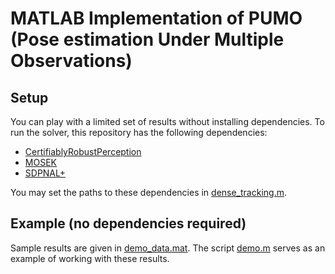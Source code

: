 # MATLAB Implementation of PUMO (Pose estimation Under Multiple Observations)

## Setup
You can play with a limited set of results without installing dependencies. To run the solver, this repository has the following dependencies:
- [CertifiablyRobustPerception](https://github.com/MIT-SPARK/CertifiablyRobustPerception/tree/master)
- [MOSEK](https://www.mosek.com/)
- [SDPNAL+](https://blog.nus.edu.sg/mattohkc/softwares/sdpnalplus/)

You may set the paths to these dependencies in [dense_tracking.m](dense_tracking.m).

## Example (no dependencies required)
Sample results are given in [demo_data.mat](data/demo_data.mat). The script [demo.m](demo.m) serves as an example of working with these results.